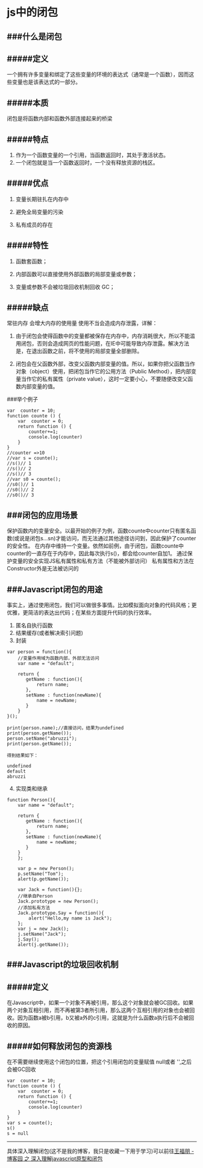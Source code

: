 
js中的闭包
==
###什么是闭包  
---
#####定义
---
一个拥有许多变量和绑定了这些变量的环境的表达式（通常是一个函数），因而这些变量也是该表达式的一部分。  

#####本质
---
闭包是将函数内部和函数外部连接起来的桥梁


#####特点  
---
1.   作为一个函数变量的一个引用，当函数返回时，其处于激活状态。  
2.   一个闭包就是当一个函数返回时，一个没有释放资源的栈区。


#####优点
---

1. 变量长期驻扎在内存中

2. 避免全局变量的污染

3. 私有成员的存在

#####特性
---
1. 函数套函数；

2. 内部函数可以直接使用外部函数的局部变量或参数；

3. 变量或参数不会被垃圾回收机制回收 GC；

#####缺点
---
常驻内存 会增大内存的使用量 使用不当会造成内存泄露，详解：  

1. 由于闭包会使得函数中的变量都被保存在内存中，内存消耗很大，所以不能滥用闭包，否则会造成网页的性能问题，在IE中可能导致内存泄露。解决方法是，在退出函数之前，将不使用的局部变量全部删除。  

2. 闭包会在父函数外部，改变父函数内部变量的值。所以，如果你把父函数当作对象（object）使用，把闭包当作它的公用方法（Public Method），把内部变量当作它的私有属性（private value），这时一定要小心，不要随便改变父函数内部变量的值。

###举个例子
```
var  counter = 10;
function counte () {
	var  counter = 0;
	return function () {
		counter+=1;
		console.log(counter)
	}
}
//counter =>10
//var s = counte();
//s()// 1
//s()// 2
//s()// 3
//var s0 = counte();
//s0()// 1
//s0()// 2
//s0()// 3

```
###闭包的应用场景
---
保护函数内的变量安全。以最开始的例子为例，函数counte中counter只有匿名函数(或说是闭包s...sn)才能访问，而无法通过其他途径访问到，因此保护了counter的安全性。 在内存中维持一个变量。依然如前例，由于闭包，函数counte中counter的一直存在于内存中，因此每次执行s()，都会给counter自加1。 通过保护变量的安全实现JS私有属性和私有方法（不能被外部访问） 私有属性和方法在Constructor外是无法被访问的

###Javascript闭包的用途
---
事实上，通过使用闭包，我们可以做很多事情。比如模拟面向对象的代码风格；更优雅，更简洁的表达出代码；在某些方面提升代码的执行效率。  
1. 匿名自执行函数
2. 结果缓存(或者解决索引问题)
3. 封装  
```
var person = function(){    
    //变量作用域为函数内部，外部无法访问    
    var name = "default";       

    return {    
       getName : function(){    
           return name;    
       },    
       setName : function(newName){    
           name = newName;    
       }    
    }    
}();    

print(person.name);//直接访问，结果为undefined    
print(person.getName());    
person.setName("abruzzi");    
print(person.getName());    

得到结果如下：  

undefined  
default  
abruzzi
```
4. 实现类和继承

```
function Person(){    
    var name = "default";       

    return {    
       getName : function(){    
           return name;    
       },    
       setName : function(newName){    
           name = newName;    
       }    
    }    
    };   

    var p = new Person();
    p.setName("Tom");
    alert(p.getName());

    var Jack = function(){};
    //继承自Person
    Jack.prototype = new Person();
    //添加私有方法
    Jack.prototype.Say = function(){
        alert("Hello,my name is Jack");
    };
    var j = new Jack();
    j.setName("Jack");
    j.Say();
    alert(j.getName());

```
###Javascript的垃圾回收机制
---
#####定义
---
在Javascript中，如果一个对象不再被引用，那么这个对象就会被GC回收。如果两个对象互相引用，而不再被第3者所引用，那么这两个互相引用的对象也会被回收。因为函数a被b引用，b又被a外的c引用，这就是为什么函数a执行后不会被回收的原因。

#####如何释放闭包的资源栈
---
在不需要继续使用这个闭包的位置，把这个引用闭包的变量赋值 null或者 '',之后会被GC回收
```
var  counter = 10;
function counte () {
	var  counter = 0;
	return function () {
		counter+=1;
		console.log(counter)
	}
}
var s = counte();
s()
s = null

```

----

具体深入理解闭包(这不是我的博客，我只是收藏一下用于学习)可以前往[王福朋 - 博客园 之 深入理解javascript原型和闭包](http://www.cnblogs.com/wangfupeng1988/p/3977924.html)  
